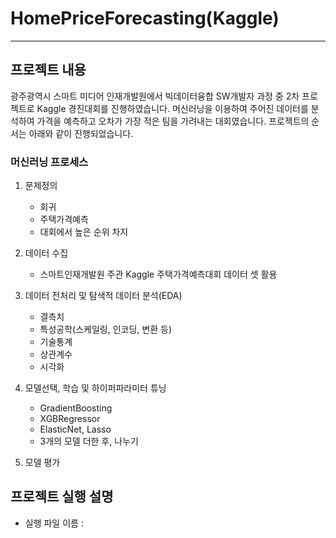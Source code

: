 # HomePriceForecasting(Kaggle)

***

## 프로젝트 내용
광주광역시 스마트 미디어 인재개발원에서 빅데이터융합 SW개발자 과정 중 2차 프로젝트로 Kaggle 경진대회를 진행하였습니다. 머신러닝을 이용하여 주어진 데이터를 분석하여 가격을 예측하고 오차가 가장 적은 팀을 가려내는 대회였습니다. 프로젝트의 순서는 아래와 같이 진행되었습니다.

### 머신러닝 프로세스

1. 문제정의
    + 회귀
    + 주택가격예측
    + 대회에서 높은 순위 차지
  
2. 데이터 수집
    + 스마트인재개발원 주관 Kaggle 주택가격예측대회 데이터 셋 활용
  
3. 데이터 전처리 및 탐색적 데이터 분석(EDA)
    + 결측치
    + 특성공학(스케일링, 인코딩, 변환 등)
    + 기술통계
    + 상관계수
    + 시각화
  
4. 모델선택, 학습 및 하이퍼파라미터 튜닝 
    + GradientBoosting
    + XGBRegressor
    + ElasticNet, Lasso
    + 3개의 모델 더한 후, 나누기
  
5. 모델 평가

## 프로젝트 실행 설명

+ 실행 파일 이름 : 
